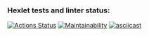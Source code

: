 ### Hexlet tests and linter status:
[![Actions Status](https://github.com/ecreenaa/frontend-project-44/workflows/hexlet-check/badge.svg)](https://github.com/ecreenaa/frontend-project-44/actions)
[![Maintainability](https://api.codeclimate.com/v1/badges/020acbacfa47ae311ff1/maintainability)](https://codeclimate.com/github/ecreenaa/frontend-project-44/maintainability)
[![asciicast](https://asciinema.org/a/BCMEmJGVd0ZnTFcwMjpjDrled.svg)](https://asciinema.org/a/BCMEmJGVd0ZnTFcwMjpjDrled)